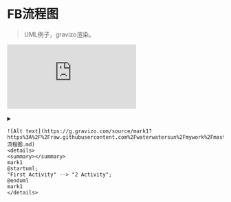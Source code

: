 # FB流程图 #
> UML例子，gravizo渲染。

![Alt text](https://g.gravizo.com/source/mark1?https%3A%2F%2Fraw.githubusercontent.com%2Fwaterwatersun%2Fmywork%2Fmaster%2FFB流程图.md)
<details>
<summary></summary>
mark1
@startuml;
"First Activity" --> "2 Activity";
@enduml
mark1
</details>

```
![Alt text](https://g.gravizo.com/source/mark1?https%3A%2F%2Fraw.githubusercontent.com%2Fwaterwatersun%2Fmywork%2Fmaster%2FFB流程图.md)
<details>
<summary></summary>
mark1
@startuml;
"First Activity" --> "2 Activity";
@enduml
mark1
</details>
```
